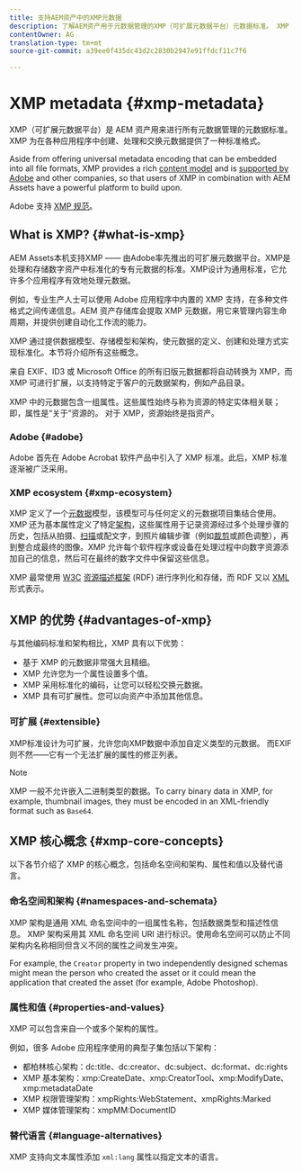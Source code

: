 ```yaml
---
title: 支持AEM资产中的XMP元数据
description: 了解AEM资产用于元数据管理的XMP（可扩展元数据平台）元数据标准。 XMP 为在各种应用程序中创建、处理和交换元数据提供了一种标准格式。
contentOwner: AG
translation-type: tm+mt
source-git-commit: a39ee0f435dc43d2c2830b2947e91ffdcf11c7f6

---
```



# XMP metadata {#xmp-metadata}

XMP（可扩展元数据平台）是 AEM 资产用来进行所有元数据管理的元数据标准。XMP 为在各种应用程序中创建、处理和交换元数据提供了一种标准格式。

Aside from offering universal metadata encoding that can be embedded into all file formats, XMP provides a rich [content model](xmp.md#xmp-core-concepts) and is [supported by Adobe](xmp.md#advantages-of-xmp) and other companies, so that users of XMP in combination with AEM Assets have a powerful platform to build upon.

Adobe 支持 [XMP 规范](https://www.adobe.com/devnet/xmp.html)。

## What is XMP? {#what-is-xmp}

AEM Assets本机支持XMP —— 由Adobe率先推出的可扩展元数据平台。XMP是处理和存储数字资产中标准化的专有元数据的标准。XMP设计为通用标准，它允许多个应用程序有效地处理元数据。

例如，专业生产人士可以使用 Adobe 应用程序中内置的 XMP 支持，在多种文件格式之间传递信息。AEM 资产存储库会提取 XMP 元数据，用它来管理内容生命周期，并提供创建自动化工作流的能力。

XMP 通过提供数据模型、存储模型和架构，使元数据的定义、创建和处理方式实现标准化。本节将介绍所有这些概念。

来自 EXIF、ID3 或 Microsoft Office 的所有旧版元数据都将自动转换为 XMP，而 XMP 可进行扩展，以支持特定于客户的元数据架构，例如产品目录。

XMP 中的元数据包含一组属性。这些属性始终与称为资源的特定实体相关联；即，属性是“关于”资源的。 对于 XMP，资源始终是指资产。

### Adobe {#adobe}

Adobe 首先在 Adobe Acrobat 软件产品中引入了 XMP 标准。此后，XMP 标准逐渐被广泛采用。

### XMP ecosystem {#xmp-ecosystem}

XMP 定义了一个[元数据](https://en.wikipedia.org/wiki/Metadata)模型，该模型可与任何定义的元数据项目集结合使用。XMP 还为基本属性定义了特定[架构](https://en.wikipedia.org/wiki/XML_schema)，这些属性用于记录资源经过多个处理步骤的历史，包括从拍摄、[扫描](https://en.wikipedia.org/wiki/Image_scanner)或配文字，到照片编辑步骤（例如[裁剪](https://en.wikipedia.org/wiki/Cropping_%28image%29)或颜色调整），再到整合成最终的图像。XMP 允许每个软件程序或设备在处理过程中向数字资源添加自己的信息，然后可在最终的数字文件中保留这些信息。

XMP 最常使用 [W3C](https://en.wikipedia.org/wiki/World_Wide_Web_Consortium) [资源描述框架](https://en.wikipedia.org/wiki/Resource_Description_Framework) (RDF) 进行序列化和存储，而 RDF 又以 [XML](https://en.wikipedia.org/wiki/XML) 形式表示。

## XMP 的优势 {#advantages-of-xmp}

与其他编码标准和架构相比，XMP 具有以下优势：

* 基于 XMP 的元数据非常强大且精细。
* XMP 允许您为一个属性设置多个值。
* XMP 采用标准化的编码，让您可以轻松交换元数据。
* XMP 具有可扩展性。您可以向资产中添加其他信息。

### 可扩展 {#extensible}

XMP标准设计为可扩展，允许您向XMP数据中添加自定义类型的元数据。 而EXIF则不然——它有一个无法扩展的属性的修正列表。

>[!NOTE]
>
>XMP 一般不允许嵌入二进制类型的数据。To carry binary data in XMP, for example, thumbnail images, they must be encoded in an XML-friendly format such as `Base64`.

## XMP 核心概念 {#xmp-core-concepts}

以下各节介绍了 XMP 的核心概念，包括命名空间和架构、属性和值以及替代语言。

### 命名空间和架构 {#namespaces-and-schemata}

XMP 架构是通用 XML 命名空间中的一组属性名称，包括数据类型和描述性信息。
XMP 架构采用其 XML 命名空间 URI 进行标识。使用命名空间可以防止不同架构内名称相同但含义不同的属性之间发生冲突。

For example, the `Creator` property in two independently designed schemas might mean the person who created the asset or it could mean the application that created the asset (for example, Adobe Photoshop).

### 属性和值 {#properties-and-values}

XMP 可以包含来自一个或多个架构的属性。

例如，很多 Adobe 应用程序使用的典型子集包括以下架构：

* 都柏林核心架构：dc:title、dc:creator、dc:subject、dc:format、dc:rights
* XMP 基本架构：xmp:CreateDate、xmp:CreatorTool、xmp:ModifyDate、xmp:metadataDate
* XMP 权限管理架构：xmpRights:WebStatement、xmpRights:Marked
* XMP 媒体管理架构：xmpMM:DocumentID

### 替代语言 {#language-alternatives}

XMP 支持向文本属性添加 `xml:lang` 属性以指定文本的语言。
